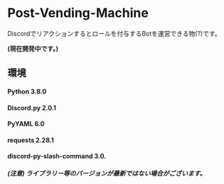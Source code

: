 # Post-Vending-Machine
Discordでリアクションするとロールを付与するBotを運営できる物(?)です。

**(現在開発中です。)**

## 環境
#### Python 3.8.0
#### Discord.py 2.0.1
#### PyYAML 6.0
#### requests 2.28.1
#### discord-py-slash-command 3.0.
##### (注意) ライブラリー等のバージョンが最新ではない場合がございます。
